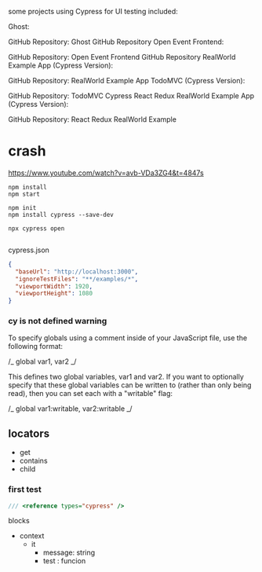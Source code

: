 some projects using Cypress for UI testing included:

Ghost:

GitHub Repository: Ghost GitHub Repository
Open Event Frontend:

GitHub Repository: Open Event Frontend GitHub Repository
RealWorld Example App (Cypress Version):

GitHub Repository: RealWorld Example App
TodoMVC (Cypress Version):

GitHub Repository: TodoMVC Cypress
React Redux RealWorld Example App (Cypress Version):

GitHub Repository: React Redux RealWorld Example

# crash

https://www.youtube.com/watch?v=avb-VDa3ZG4&t=4847s

```shell
npm install
npm start

npm init
npm install cypress --save-dev

npx cypress open


```

cypress.json

```json
{
  "baseUrl": "http://localhost:3000",
  "ignoreTestFiles": "**/examples/*",
  "viewportWidth": 1920,
  "viewportHeight": 1080
}
```

### cy is not defined warning

To specify globals using a comment inside of your JavaScript file, use the following format:

/_ global var1, var2 _/

This defines two global variables, var1 and var2. If you want to optionally specify that these global variables can be written to (rather than only being read), then you can set each with a "writable" flag:

/_ global var1:writable, var2:writable _/

## locators

- get
- contains
- child

### first test

```javascript
/// <reference types="cypress" />
```

blocks

- context
  - it
    - message: string
    - test : funcion
